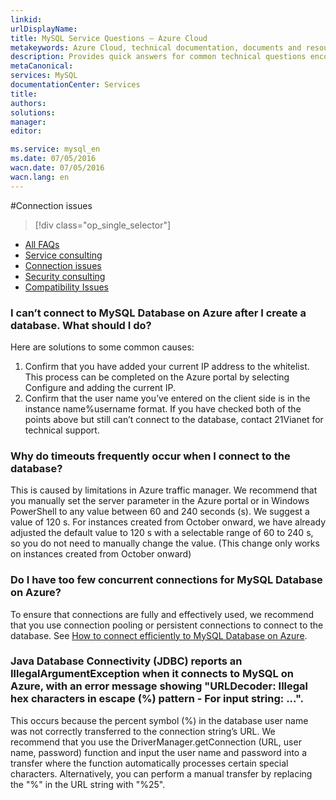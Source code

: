 ```yaml
---
linkid: 
urlDisplayName: 
title: MySQL Service Questions – Azure Cloud
metakeywords: Azure Cloud, technical documentation, documents and resources, MySQL, database, FAQ, Azure MySQL, MySQL PaaS, Azure MySQL PaaS, Azure MySQL Service, Azure RDS
description: Provides quick answers for common technical questions encountered by users when using MySQL Database on Azure. Contact technical support if you have any further questions.
metaCanonical: 
services: MySQL
documentationCenter: Services
title: 
authors: 
solutions: 
manager: 
editor: 

ms.service: mysql_en
ms.date: 07/05/2016
wacn.date: 07/05/2016
wacn.lang: en
---
```


#Connection issues
> [!div class="op_single_selector"]
- [All FAQs](./mysql-database-enus-tech-faq.md)
- [Service consulting](./mysql-database-enus-serviceinquiry.md)
- [Connection issues](./mysql-database-enus-connectioninquiry.md)
- [Security consulting](./mysql-database-enus-securityinquiry.md)
- [Compatibility Issues](./mysql-database-enus-compatibilityinquiry.md)

### **I can’t connect to MySQL Database on Azure after I create a database. What should I do?**

Here are solutions to some common causes:

1. Confirm that you have added your current IP address to the whitelist. This process can be completed on the Azure portal by selecting Configure and adding the current IP.
2. Confirm that the user name you’ve entered on the client side is in the instance name%username format. If you have checked both of the points above but still can’t connect to the database, contact 21Vianet for technical support.

### **Why do timeouts frequently occur when I connect to the database?**

This is caused by limitations in Azure traffic manager. We recommend that you manually set the server parameter in the Azure portal or in Windows PowerShell to any value between 60 and 240 seconds (s). We suggest a value of 120 s. For instances created from October onward, we have already adjusted the default value to 120 s with a selectable range of 60 to 240 s, so you do not need to manually change the value. (This change only works on instances created from October onward)
    
### **Do I have too few concurrent connections for MySQL Database on Azure?**
    
To ensure that connections are fully and effectively used, we recommend that you use connection pooling or persistent connections to connect to the database. See [How to connect efficiently to MySQL Database on Azure](./mysql-database-connection-pool.md).

### **Java Database Connectivity (JDBC) reports an IllegalArgumentException when it connects to MySQL on Azure, with an error message showing "URLDecoder: Illegal hex characters in escape (%) pattern - For input string: ...".**

This occurs because the percent symbol (%) in the database user name was not correctly transferred to the connection string’s URL. We recommend that you use the DriverManager.getConnection (URL, user name, password) function and input the user name and password into a transfer where the function automatically processes certain special characters. Alternatively, you can perform a manual transfer by replacing the "%" in the URL string with "%25".

<!---HONumber=Acom_0104_2016_MySql-->